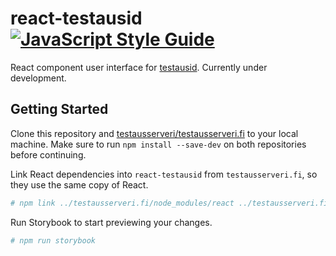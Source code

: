 # react-testausid [![JavaScript Style Guide](https://img.shields.io/badge/code_style-standard-brightgreen.svg)](https://standardjs.com)

React component user interface for [testausid](https://github.com/Testausserveri/testausserveri-id). Currently under development.

## Getting Started

Clone this repository and [testausserveri/testausserveri.fi](https://github.com/testausserveri/testausserveri.fi) to your local machine. Make sure to run `npm install --save-dev` on both repositories before continuing.

Link React dependencies into `react-testausid` from `testausserveri.fi`, so they use the same copy of React.
```bash
# npm link ../testausserveri.fi/node_modules/react ../testausserveri.fi/node_modules/react-dom
```

Run Storybook to start previewing your changes.
```bash
# npm run storybook
```

